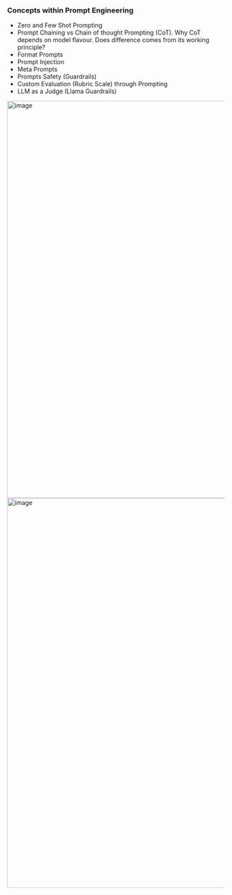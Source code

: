 ### Concepts within Prompt Engineering
- Zero and Few Shot Prompting
- Prompt Chaining vs Chain of thought Prompting (CoT). Why CoT depends on model flavour. Does difference comes from its working principle?
- Format Prompts
- Prompt Injection
- Meta Prompts
- Prompts Safety (Guardrails)
- Custom Evaluation (Rubric Scale) through Prompting
- LLM as a Judge (Llama Guardrails)

<img width="1776" height="921" alt="image" src="https://github.com/user-attachments/assets/7e3bd71b-86b9-4b91-8b06-4b5043e9860c" />
<img width="1848" height="904" alt="image" src="https://github.com/user-attachments/assets/1d869215-783b-4057-81c9-8e8342add88a" />

